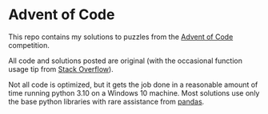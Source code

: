 # Advent of Code

This repo contains my solutions to puzzles from the [Advent of Code](https://adventofcode.com/) competition.

All code and solutions posted are original (with the occasional function usage tip from [Stack Overflow](https://stackoverflow.com/)).

Not all code is optimized, but it gets the job done in a reasonable amount of time running python 3.10 on a Windows 10 machine. Most solutions use only the base python libraries with rare assistance from [pandas](https://pandas.pydata.org/).
